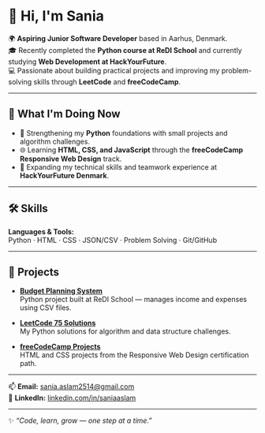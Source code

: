# 👋 Hi, I'm Sania  

🌍 **Aspiring Junior Software Developer** based in Aarhus, Denmark.  
🎓 Recently completed the **Python course at ReDI School** and currently studying **Web Development at HackYourFuture**.  
💻 Passionate about building practical projects and improving my problem-solving skills through **LeetCode** and **freeCodeCamp**.

---

## 🚀 What I'm Doing Now
- 🐍 Strengthening my **Python** foundations with small projects and algorithm challenges.  
- 🌐 Learning **HTML, CSS, and JavaScript** through the **freeCodeCamp Responsive Web Design** track.  
- 💬 Expanding my technical skills and teamwork experience at **HackYourFuture Denmark**.  

---

## 🛠 Skills
**Languages & Tools:**  
Python · HTML · CSS · JSON/CSV · Problem Solving · Git/GitHub  

---

## 🧩 Projects
- **[Budget Planning System](https://github.com/pixee6/budget-planning-system)**  
  Python project built at ReDI School — manages income and expenses using CSV files.

- **[LeetCode 75 Solutions](https://github.com/pixee6/leetcode-75)**  
  My Python solutions for algorithm and data structure challenges.

- **[freeCodeCamp Projects](https://github.com/pixee6/freecodecamp-responsive-webdesign)**  
  HTML and CSS projects from the Responsive Web Design certification path.

---

📫 **Email:** sania.aslam2514@gmail.com  
💼 **LinkedIn:** [linkedin.com/in/saniaaslam](https://linkedin.com/in/saniaaslam)

---

✨ *“Code, learn, grow — one step at a time.”*


